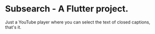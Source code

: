 # Subsearch - A Flutter project.
Just a YouTube player where you can select the text of closed captions, that's it.
